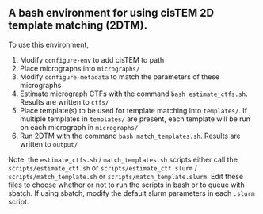 ## A bash environment for using cisTEM 2D template matching (2DTM).

To use this environment,

1) Modify `configure-env` to add cisTEM to path
3) Place micrographs into `micrographs/`
4) Modify `configure-metadata` to match the parameters of these micrographs
5) Estimate micrograph CTFs with the command `bash estimate_ctfs.sh`. Results are written to `ctfs/`
6) Place template(s) to be used for template matching into `templates/`. If multiple templates in `templates/` are present, each template will be run on each micrograph in `micrographs/`
7) Run 2DTM with the command `bash match_templates.sh`. Results are written to `output/`

Note: the `estimate_ctfs.sh` / `match_templates.sh` scripts either call the `scripts/estimate_ctf.sh` or `scripts/estimate_ctf.slurm` / `scripts/match_template.sh` or `scripts/match_template.slurm`. Edit these files to choose whether or not to run the scripts in bash or to queue with sbatch. If using sbatch, modify the default slurm parameters in each `.slurm` script.
